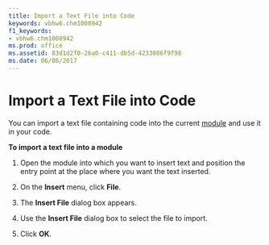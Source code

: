 ```yaml
---
title: Import a Text File into Code
keywords: vbhw6.chm1008942
f1_keywords:
- vbhw6.chm1008942
ms.prod: office
ms.assetid: 83d1d2f0-26a0-c411-db5d-4233086f9f98
ms.date: 06/08/2017
---
```



# Import a Text File into Code

You can import a text file containing code into the current [module](../Glossary/vbe-glossary.md) and use it in your code.

 **To import a text file into a module**




1. Open the module into which you want to insert text and position the entry point at the place where you want the text inserted.
    
2. On the  **Insert** menu, click **File**.
    
3. The  **Insert File** dialog box appears.
    
4. Use the  **Insert File** dialog box to select the file to import.
    
5. Click  **OK**.
    


